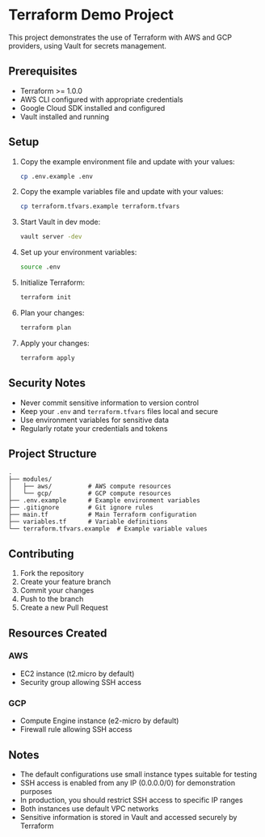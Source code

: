 # Terraform Demo Project

This project demonstrates the use of Terraform with AWS and GCP providers, using Vault for secrets management.

## Prerequisites

- Terraform >= 1.0.0
- AWS CLI configured with appropriate credentials
- Google Cloud SDK installed and configured
- Vault installed and running

## Setup

1. Copy the example environment file and update with your values:
   ```bash
   cp .env.example .env
   ```

2. Copy the example variables file and update with your values:
   ```bash
   cp terraform.tfvars.example terraform.tfvars
   ```

3. Start Vault in dev mode:
   ```bash
   vault server -dev
   ```

4. Set up your environment variables:
   ```bash
   source .env
   ```

5. Initialize Terraform:
   ```bash
   terraform init
   ```

6. Plan your changes:
   ```bash
   terraform plan
   ```

7. Apply your changes:
   ```bash
   terraform apply
   ```

## Security Notes

- Never commit sensitive information to version control
- Keep your `.env` and `terraform.tfvars` files local and secure
- Use environment variables for sensitive data
- Regularly rotate your credentials and tokens

## Project Structure

```
.
├── modules/
│   ├── aws/          # AWS compute resources
│   └── gcp/          # GCP compute resources
├── .env.example      # Example environment variables
├── .gitignore        # Git ignore rules
├── main.tf           # Main Terraform configuration
├── variables.tf      # Variable definitions
└── terraform.tfvars.example  # Example variable values
```

## Contributing

1. Fork the repository
2. Create your feature branch
3. Commit your changes
4. Push to the branch
5. Create a new Pull Request

## Resources Created

### AWS
- EC2 instance (t2.micro by default)
- Security group allowing SSH access

### GCP
- Compute Engine instance (e2-micro by default)
- Firewall rule allowing SSH access

## Notes

- The default configurations use small instance types suitable for testing
- SSH access is enabled from any IP (0.0.0.0/0) for demonstration purposes
- In production, you should restrict SSH access to specific IP ranges
- Both instances use default VPC networks
- Sensitive information is stored in Vault and accessed securely by Terraform
